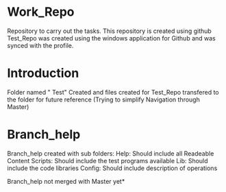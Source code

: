 # Work_Repo
Repository to carry out the tasks. This repository is created using github
Test_Repo was created using the windows application for Github and was synced with the profile.
# Introduction
Folder named " Test" Created and files created for Test_Repo transfered to the folder for future reference (Trying to simplify Navigation through Master)
# Branch_help
Branch_help created with sub folders:
Help: Should include all Readeable Content
Scripts: Should include the test programs available
Lib: Should include the code libraries
Config: Should include description of operations

Branch_help not merged with Master yet*
